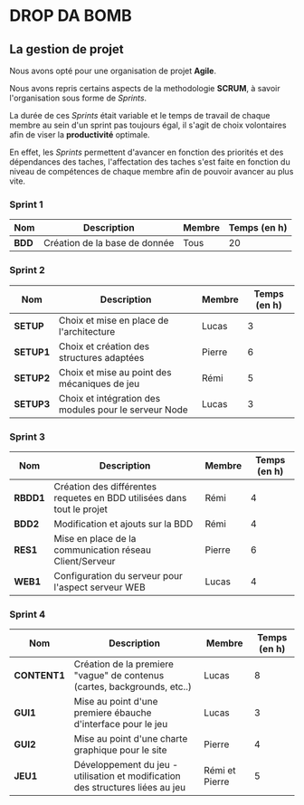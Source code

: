 # DROP DA BOMB
## La gestion de projet

Nous avons opté pour une organisation de projet **Agile**.

Nous avons repris certains aspects de la methodologie **SCRUM**, à savoir l'organisation sous forme de *Sprints*.

La durée de ces *Sprints* était variable et le temps de travail de chaque membre au sein d'un sprint pas toujours égal, il s'agit de choix volontaires afin de viser la **productivité** optimale.

En effet, les *Sprints* permettent d'avancer en fonction des priorités et des dépendances des taches, l'affectation des taches s'est faite en fonction du niveau de compétences de chaque membre afin de pouvoir avancer au plus vite.

### Sprint 1

Nom | Description | Membre | Temps (en h)
--------------- | -------------------| ---------------- | -----------------------
**BDD** | Création de la base de donnée | Tous | 20


### Sprint 2

Nom | Description | Membre | Temps (en h)
--------------- | -------------------| ---------------- | -----------------------
**SETUP** | Choix et mise en place de l'architecture | Lucas | 3
**SETUP1** | Choix et création des structures adaptées | Pierre | 6
**SETUP2** | Choix et mise au point des mécaniques de jeu | Rémi | 5
**SETUP3** | Choix et intégration des modules pour le serveur Node | Lucas | 3

### Sprint 3

Nom | Description | Membre | Temps (en h)
--------------- | -------------------| ---------------- | -----------------------
**RBDD1** | Création des différentes requetes en BDD utilisées dans tout le projet | Rémi | 4
**BDD2**  | Modification et ajouts sur la BDD | Rémi | 4
**RES1**  | Mise en place de la communication réseau Client/Serveur | Pierre | 6
**WEB1**  | Configuration du serveur pour l'aspect serveur WEB | Lucas | 4


### Sprint 4

Nom | Description | Membre | Temps (en h)
--------------- | -------------------| ---------------- | -----------------------
**CONTENT1** | Création de la premiere "vague" de contenus (cartes, backgrounds, etc..) | Lucas | 8
**GUI1** | Mise au point d'une premiere ébauche d'interface pour le jeu | Lucas | 3
**GUI2** | Mise au point d'une charte graphique pour le site | Pierre | 4
**JEU1** | Développement du jeu  - utilisation et modification des structures liées au jeu | Rémi et Pierre | 5 